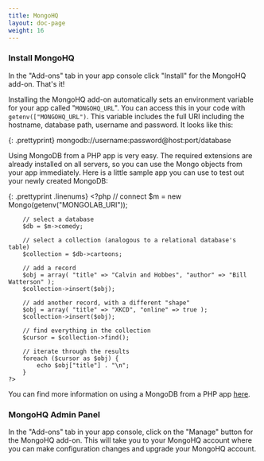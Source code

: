 ```yaml
---
title: MongoHQ
layout: doc-page
weight: 16
---
```


### Install MongoHQ

In the "Add-ons" tab in your app console click "Install" for the MongoHQ add-on. That's it!

Installing the MongoHQ add-on automatically sets an environment variable for your app called "`MONGOHQ_URL`". You can access this in your code with `getenv(["MONGOHQ_URL")`. This variable includes the full URI including the hostname, database path, username and password. It looks like this: 

{: .prettyprint}
    mongodb://username:password@host:port/database

Using MongoDB from a PHP app is very easy. The required extensions are already installed on all servers, so you can use the Mongo objects from your app immediately. Here is a little sample app you can use to test out your newly created MongoDB:

{: .prettyprint .linenums}
    <?php
        // connect
        $m = new Mongo(getenv("MONGOLAB_URI"));
        
        // select a database
        $db = $m->comedy;
        
        // select a collection (analogous to a relational database's table)
        $collection = $db->cartoons;
        
        // add a record
        $obj = array( "title" => "Calvin and Hobbes", "author" => "Bill Watterson" );
        $collection->insert($obj);
        
        // add another record, with a different "shape"
        $obj = array( "title" => "XKCD", "online" => true );
        $collection->insert($obj);
        
        // find everything in the collection
        $cursor = $collection->find();
        
        // iterate through the results
        foreach ($cursor as $obj) {
            echo $obj["title"] . "\n";
        }
    ?>

You can find more information on using a MongoDB from a PHP app [here](http://php.net/manual/en/class.mongodb.php).

### MongoHQ Admin Panel

In the "Add-ons" tab in your app console, click on the "Manage" button for the MongoHQ add-on. This will take you to your MongoHQ account where you can make configuration changes and upgrade your MongoHQ account.
